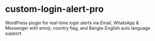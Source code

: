 # custom-login-alert-pro
WordPress plugin for real-time login alerts via Email, WhatsApp &amp; Messenger with emoji, country flag, and Bangla-English auto language support.
